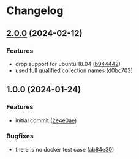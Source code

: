 # Changelog

## [2.0.0](https://github.com/rolehippie/amtool/compare/v1.0.0...v2.0.0) (2024-02-12)


### Features

* drop support for ubuntu 18.04 ([b944442](https://github.com/rolehippie/amtool/commit/b9444420b41684e02bf638c41f292aaa573d2323))
* used full qualified collection names ([d0bc703](https://github.com/rolehippie/amtool/commit/d0bc70394f720e96657ac970e11593cba8044510))

## 1.0.0 (2024-01-24)


### Features

* initial commit ([2e4e0ae](https://github.com/rolehippie/amtool/commit/2e4e0ae458c36baedf3860a7c79a160cfb748949))


### Bugfixes

* there is no docker test case ([ab84e30](https://github.com/rolehippie/amtool/commit/ab84e307f00b87e3043e9792459b1563c58ec5d8))

